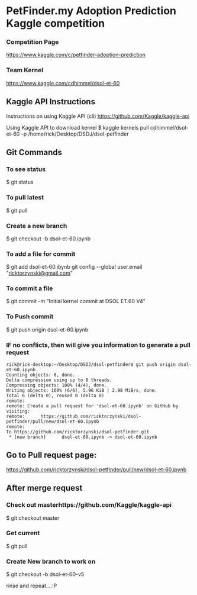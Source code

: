 # PetFinder.my Adoption Prediction Kaggle competition

### Competition Page
https://www.kaggle.com/c/petfinder-adoption-prediction

### Team Kernel
https://www.kaggle.com/cdhimmel/dsol-et-60

## Kaggle API Instructions

Instructions on using Kaggle API (cli)
https://github.com/Kaggle/kaggle-api

Using Kaggle API to download kernel
$ kaggle kernels pull cdhimmel/dsol-et-60 -p /home/rick/Desktop/DSDJ/dsol-petfinder

## Git Commands

### To see status
$ git status

### To pull latest 
$ git pull

### Create a new branch
$ git checkout -b dsol-et-60.ipynb

### To add a file for commit
$ git add dsol-et-60.ibynb git config --global user.email "ricktorzynski@gmail.com"

### To commit a file 
$ git commit -m "Initial kernel commit at DSOL ET.60 V4"

### To Push commit
$ git push origin dsol-et-60.ipynb

### IF no conflicts, then will give you information to generate a pull request
```
rick@rick-desktop:~/Desktop/DSDJ/dsol-petfinder$ git push origin dsol-et-60.ipynb
Counting objects: 6, done.
Delta compression using up to 8 threads.
Compressing objects: 100% (4/4), done.
Writing objects: 100% (6/6), 5.96 KiB | 2.98 MiB/s, done.
Total 6 (delta 0), reused 0 (delta 0)
remote: 
remote: Create a pull request for 'dsol-et-60.ipynb' on GitHub by visiting:
remote:      https://github.com/ricktorzynski/dsol-petfinder/pull/new/dsol-et-60.ipynb
remote: 
To https://github.com/ricktorzynski/dsol-petfinder.git
 * [new branch]      dsol-et-60.ipynb -> dsol-et-60.ipynb
```

## Go to Pull request page:
https://github.com/ricktorzynski/dsol-petfinder/pull/new/dsol-et-60.ipynb

## After merge request

### Check out masterhttps://github.com/Kaggle/kaggle-api
$ git checkout master

### Get current
$ git pull

### Create New branch to work on
$ git checkout -b dsol-et-60-v5

rinse and repeat....:P


 
